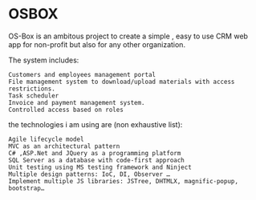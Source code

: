 # OSBOX
OS-Box is an ambitous project to create a simple , easy to use CRM web app for non-profit but also for any other organization.

The system includes:

    Customers and employees management portal
    File management system to download/upload materials with access restrictions.
    Task scheduler
    Invoice and payment management system.
    Controlled access based on roles

the technologies i am using are (non exhaustive list): 
 
    Agile lifecycle model
    MVC as an architectural pattern
    C# ,ASP.Net and JQuery as a programming platform
    SQL Server as a database with code-first approach
    Unit testing using MS testing framework and Ninject
    Multiple design patterns: IoC, DI, Observer …
    Implement multiple JS libraries: JSTree, DHTMLX, magnific-popup, bootstrap…
